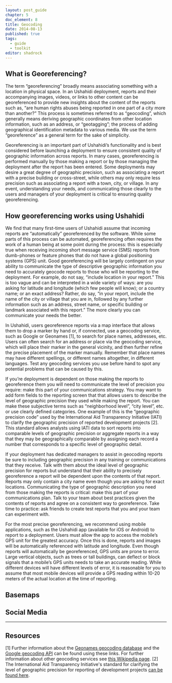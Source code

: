 ```yaml
---
layout: post_guide
chapter: 5
doc_element: 8
title: Geocoding
date: 2014-08-13
published: true
tags:
  - guide
  - toolkit
editor: shadrock
---
```


## What is Georeferencing?
The term “georeferencing” broadly means associating something with a location in physical space. In an Ushahidi deployment, reports and their accompanying images, videos, or links to other content can be georeferenced to provide new insights about the content of the reports such as, “are human rights abuses being reported in one part of a city more than another?” This process is sometimes referred to as “geocoding”, which generally means deriving geographic coordinates from other location information, such as an address, or “geotagging”; the process of adding geographical identification metadata to various media. We use the term “georeference” as a general term for the sake of simplicity.

Georeferencing is an important part of Ushahidi’s functionality and is best considered before launching a deployment to ensure consistent quality of geographic information across reports. In many cases, georeferencing is performed manually by those making a report or by those managing the deployment after the report has been entered. Some deployments may desire a great degree of geographic precision, such as associating a report with a precise building or cross-street, while others may only require less precision such as associating a report with a town, city, or village. In any event, understanding your needs, and communicating those clearly to the users and managers of your deployment is critical to ensuring quality georeferencing.

##  How georeferencing works using Ushahidi
We find that many first-time users of Ushahidi assume that incoming reports are “automatically” georeferenced by the software. While some parts of this process can be automated, georeferencing often requires the work of a human being at some point during the process: this is especially true when receiving incoming short message service (SMS) reports from dumb-phones or feature phones that do not have a global positioning systems (GPS) unit. Good georeferencing will be largely contingent on your ability to communicate the type of descriptive geographic information you need to accurately geocode reports to those who will be reporting to the deployment. For example, do not say, “include location in your report.” This is too vague and can be interpreted in a wide variety of ways: are you asking for latitude and longitude (which few people will know); or a country name; or an exact address? Rather, do say, “in your report, include the name of the city or village that you are in, followed by any further information such as an address, street name, or specific building or landmark associated with this report.” The more clearly you can communicate your needs the better.

In Ushahidi, users georeference reports via a map interface that allows them to drop a marker by hand or, if connected, use a geocoding service, such as Google or Geonames [1], to search for place names, addresses, etc. Users can often search for an address or place via the geocoding service, which will place their marker in the general vicinity, and then further refine the precise placement of the marker manually. Remember that place names may have different spellings, or different names altogether, in different languages. Test any geocoding services you use before hand to spot any potential problems that can be caused by this.

If you’re deployment is dependent on those making the reports to georeference them you will need to communicate the level of precision you require: make this part of your communications strategy. You may want to add form fields to the reporting screen that that allows users to describe the level of geographic precision they used while making the report. You can make these subjective terms such as “neighborhood level”, “city level”, etc. or use clearly defined categories. One example of this is the “geographic precision code” used by the International Aid Transparency Initiative (IATI) to clarify the geographic precision of reported development projects [2]. This standard allows analysts using IATI data to sort reports into comparable levels of geographic precision or aggregate reports in a way that they may be geographically comparable by assigning each record a number that corresponds to a specific level of geographic detail.

If your deployment has dedicated managers to assist in geocoding reports be sure to including geographic precision in any training or communications that they receive. Talk with them about the ideal level of geographic precision for reports but understand that their ability to precisely georeference a report will be dependent upon the contents of that report. Reports may only contain a city name even though you are asking for exact locations. Communicating the type of geographic description you need from those making the reports is critical: make this part of your communications plan. Talk to your team about best practices given the contents of reports and agree on a consistent way to georeference. Take time to practice: ask friends to create test reports that you and your team can experiment with.  

For the most precise georeferencing, we recommend using mobile applications, such as the Ushahidi app (available for iOS or Android) to report to a deployment. Users must allow the app to access the mobile’s GPS unit for the greatest accuracy. Once this is done, reports and images will be automatically referenced with latitude and longitude. Even though reports will automatically be georeferenced, GPS units are prone to error. Large vertical objects, such as trees or tall buildings, can deflect or block signals that a mobile’s GPS units needs to take an accurate reading. While different devices will have different levels of error, it is reasonable for you to assume that most mobile devices will provide a GPS reading within 10-20 meters of the actual location at the time of reporting.

## Basemaps

## Social Media

---

## Resources
[1] Further information about the <a href="http://www.geonames.org/about.html">Geonames geocoding database</a> and the <a href="https://developers.google.com/maps/documentation/geocoding/">Google geocoding API</a> can be found using these links. For further information about other geocoding services see <a href="http://en.wikipedia.org/wiki/List_of_geocoding_systems">this Wikipedia page</a>.
[2] The International Aid Transparency Initiative's standard for clarifying the level of geographic precision for reporting of development projects <a href="http://iatistandard.org/codelists/GeographicalPrecision/">can be found here</a>.
